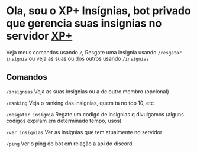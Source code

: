 # Ola, sou o XP+ Insígnias, bot privado que gerencia suas  insignias no servidor [XP+](https://discord.gg/grind)

Veja meus comandos usando `/`, Resgate uma insignia usando `/resgatar insígnia` ou veja as suas ou dos outros usando `/insígnias`

## Comandos

`/insígnias`  Veja as suas insignias ou a de outro membro (opcional)

`/ranking` Veja o ranking das insignias, quem ta no top 10, etc

`/resgatar insígnia` Regate um codigo de insignias q divulgamos (alguns codigos expiram em determinado tempo, usos)

`/ver insígnias` Ver as insignias que tem atualmente no servidor

`/ping` Ver o ping do bot em relação a api do discord
